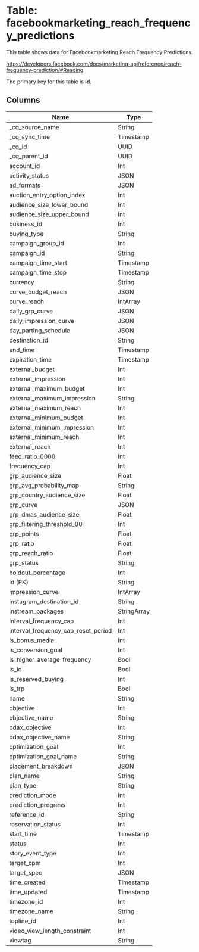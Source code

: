# Table: facebookmarketing_reach_frequency_predictions

This table shows data for Facebookmarketing Reach Frequency Predictions.

https://developers.facebook.com/docs/marketing-api/reference/reach-frequency-prediction/#Reading

The primary key for this table is **id**.

## Columns

| Name          | Type          |
| ------------- | ------------- |
|_cq_source_name|String|
|_cq_sync_time|Timestamp|
|_cq_id|UUID|
|_cq_parent_id|UUID|
|account_id|Int|
|activity_status|JSON|
|ad_formats|JSON|
|auction_entry_option_index|Int|
|audience_size_lower_bound|Int|
|audience_size_upper_bound|Int|
|business_id|Int|
|buying_type|String|
|campaign_group_id|Int|
|campaign_id|String|
|campaign_time_start|Timestamp|
|campaign_time_stop|Timestamp|
|currency|String|
|curve_budget_reach|JSON|
|curve_reach|IntArray|
|daily_grp_curve|JSON|
|daily_impression_curve|JSON|
|day_parting_schedule|JSON|
|destination_id|String|
|end_time|Timestamp|
|expiration_time|Timestamp|
|external_budget|Int|
|external_impression|Int|
|external_maximum_budget|Int|
|external_maximum_impression|String|
|external_maximum_reach|Int|
|external_minimum_budget|Int|
|external_minimum_impression|Int|
|external_minimum_reach|Int|
|external_reach|Int|
|feed_ratio_0000|Int|
|frequency_cap|Int|
|grp_audience_size|Float|
|grp_avg_probability_map|String|
|grp_country_audience_size|Float|
|grp_curve|JSON|
|grp_dmas_audience_size|Float|
|grp_filtering_threshold_00|Int|
|grp_points|Float|
|grp_ratio|Float|
|grp_reach_ratio|Float|
|grp_status|String|
|holdout_percentage|Int|
|id (PK)|String|
|impression_curve|IntArray|
|instagram_destination_id|String|
|instream_packages|StringArray|
|interval_frequency_cap|Int|
|interval_frequency_cap_reset_period|Int|
|is_bonus_media|Int|
|is_conversion_goal|Int|
|is_higher_average_frequency|Bool|
|is_io|Bool|
|is_reserved_buying|Int|
|is_trp|Bool|
|name|String|
|objective|Int|
|objective_name|String|
|odax_objective|Int|
|odax_objective_name|String|
|optimization_goal|Int|
|optimization_goal_name|String|
|placement_breakdown|JSON|
|plan_name|String|
|plan_type|String|
|prediction_mode|Int|
|prediction_progress|Int|
|reference_id|String|
|reservation_status|Int|
|start_time|Timestamp|
|status|Int|
|story_event_type|Int|
|target_cpm|Int|
|target_spec|JSON|
|time_created|Timestamp|
|time_updated|Timestamp|
|timezone_id|Int|
|timezone_name|String|
|topline_id|Int|
|video_view_length_constraint|Int|
|viewtag|String|